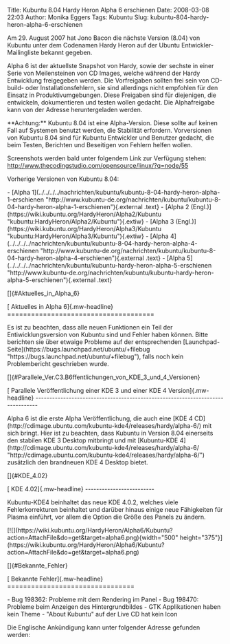 Title: Kubuntu 8.04 Hardy Heron Alpha 6 erschienen
Date: 2008-03-08 22:03
Author: Monika Eggers
Tags: Kubuntu
Slug: kubuntu-804-hardy-heron-alpha-6-erschienen

Am 29. August 2007 hat Jono Bacon die nächste Version (8.04) von Kubuntu
unter dem Codenamen Hardy Heron auf der Ubuntu Entwickler-Mailingliste
bekannt gegeben.

</p>
Alpha 6 ist der aktuellste Snapshot von Hardy, sowie der sechste in
einer Serie von Meilensteinen von CD Images, welche während der Hardy
Entwicklung freigegeben werden. Die Vorfreigaben sollten frei sein von
CD-build- oder Installationsfehlern, sie sind allerdings nicht empfohlen
für den Einsatz in Produktivumgebungen. Diese Freigaben sind für
diejenigen, die entwickeln, dokumentieren und testen wollen gedacht. Die
Alphafreigabe kann von der Adresse
<http://cdimage.ubuntu.com/kubuntu/releases/hardy/> heruntergeladen
werden.

</p>
**Achtung:** Kubuntu 8.04 ist eine Alpha-Version. Diese sollte auf
keinen Fall auf Systemen benutzt werden, die Stabilität erfordern.
Vorversionen von Kubuntu 8.04 sind für Kubuntu Entwickler und Benutzer
gedacht, die beim Testen, Berichten und Beseitigen von Fehlern helfen
wollen.

</p>
<!--break--><!--break-->

Screenshots werden bald unter folgendem Link zur Verfügung stehen:
<http://www.thecodingstudio.com/opensource/linux/?q=node/55>

</p>
Vorherige Versionen von Kubuntu 8.04:

</p>
-   [Alpha
    1](../../../../nachrichten/kubuntu/kubuntu-8-04-hardy-heron-alpha-1-erschienen "http://www.kubuntu-de.org/nachrichten/kubuntu/kubuntu-8-04-hardy-heron-alpha-1-erschienen"){.external
    .text}
-   [Alpha 2
    (Engl.)](https://wiki.kubuntu.org/HardyHeron/Alpha2/Kubuntu "kubuntu:HardyHeron/Alpha2/Kubuntu"){.extiw}
-   [Alpha 3
    (Engl.)](https://wiki.kubuntu.org/HardyHeron/Alpha3/Kubuntu "kubuntu:HardyHeron/Alpha3/Kubuntu"){.extiw}
-   [Alpha
    4](../../../../nachrichten/kubuntu/kubuntu-8-04-hardy-heron-alpha-4-erschienen "http://www.kubuntu-de.org/nachrichten/kubuntu/kubuntu-8-04-hardy-heron-alpha-4-erschienen"){.external
    .text}
-   [Alpha
    5](../../../../nachrichten/kubuntu/kubuntu-hardy-heron-alpha-5-erschienen "http://www.kubuntu-de.org/nachrichten/kubuntu/kubuntu-hardy-heron-alpha-5-erschienen"){.external
    .text}

</p>
[]{#Aktuelles_in_Alpha_6}

</p>
[ Aktuelles in Alpha 6]{.mw-headline}
=====================================

</p>
Es ist zu beachten, dass alle neuen Funktionen ein Teil der
Entiwicklungsversion von Kubuntu sind und Fehler haben können. Bitte
berichten sie über etwaige Probleme auf der entsprechenden
[Launchpad-Seite](https://bugs.launchpad.net/ubuntu/+filebug "https://bugs.launchpad.net/ubuntu/+filebug"), falls noch kein Problembericht geschrieben wurde.

</p>
[]{#Parallele_Ver.C3.B6ffentlichungen_von_KDE_3_und_4_Versionen}

</p>
[ Parallele Veröffentlichung einer KDE 3 und einer KDE 4 Version]{.mw-headline}
-------------------------------------------------------------------------------

</p>
Alpha 6 ist die erste Alpha Veröffentlichung, die auch eine [KDE 4
CD](http://cdimage.ubuntu.com/kubuntu-kde4/releases/hardy/alpha-6/) mit
sich bringt. Hier ist zu beachten, dass Kubuntu in Version 8.04
einerseits den stabilen KDE 3 Desktop mitbringt und mit [Kubuntu-KDE
4](http://cdimage.ubuntu.com/kubuntu-kde4/releases/hardy/alpha-6/ "http://cdimage.ubuntu.com/kubuntu-kde4/releases/hardy/alpha-6/") zusätzlich den brandneuen KDE 4 Desktop bietet.

</p>
[]{#KDE_4.02}

</p>
[ KDE 4.02]{.mw-headline}
-------------------------

</p>
Kubuntu-KDE4 beinhaltet das neue KDE 4.0.2, welches viele
Fehlerkorrekturen beinhaltet und darüber hinaus einige neue Fähigkeiten
für Plasma einführt, vor allem die Option die Größe des Panels zu
ändern.

</p>
[![](https://wiki.kubuntu.org/HardyHeron/Alpha6/Kubuntu?action=AttachFile&do=get&target=alpha6.png){width="500"
height="375"}](https://wiki.kubuntu.org/HardyHeron/Alpha6/Kubuntu?action=AttachFile&do=get&target=alpha6.png)

</p>
[]{#Bekannte_Fehler}

</p>
[ Bekannte Fehler]{.mw-headline}
================================

</p>
-   Bug 198362: Probleme mit dem Rendering im Panel
-   Bug 198470: Probleme beim Anzeigen des Hintergrundbildes
-   GTK Applikationen haben kein Theme
-   "About Kubuntu" auf der Live CD hat kein Icon

</p>
Die Englische Ankündigung kann unter folgender Adresse gefunden werden:
<https://wiki.kubuntu.org/HardyHeron/Alpha6/Kubuntu>

</p>


